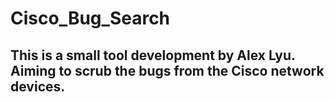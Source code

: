 # Cisco_Bug_Search
## This is a small tool development by Alex Lyu. Aiming to scrub the bugs from the Cisco network devices.
